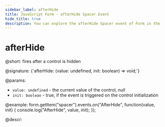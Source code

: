 ```yaml
---
sidebar_label: afterHide
title: JavaScript Form - afterHide Spacer Event 
hide_title: true
description: You can explore the afterHide Spacer event of Form in the documentation of the DHTMLX JavaScript UI library. Browse developer guides and API reference, try out code examples and live demos, and download a free 30-day evaluation version of DHTMLX Suite 7.
---
```

 
# afterHide

@short: fires after a control is hidden

@signature: {'afterHide: (value: undefined, init: boolean) => void;'}

@params:
- `value: undefined` - the current value of the control, null
- `init: boolean` - true, if the event is triggered on the control initialization

@example:
form.getItem("spacer").events.on("AfterHide", function(value, init) {
    console.log("AfterHide", value, init);
});

@descr:
